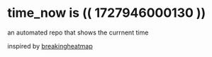 # time_now is (( 1727946000130 ))

an automated repo that shows the currnent time

inspired by [breakingheatmap](https://github.com/breakingheatmap/breakingheatmap)